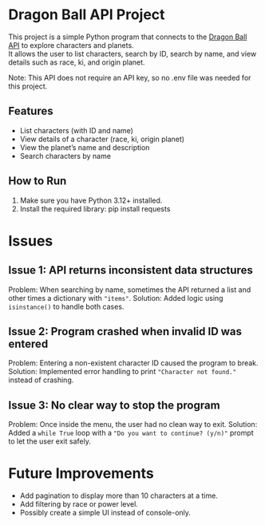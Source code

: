 # Dragon Ball API Project

This project is a simple Python program that connects to the [Dragon Ball API](https://dragonball-api.com/) to explore characters and planets.  
It allows the user to list characters, search by ID, search by name, and view details such as race, ki, and origin planet.

Note: This API does not require an API key, so no .env file was needed for this project.

## Features 
- List characters (with ID and name)
- View details of a character (race, ki, origin planet)
- View the planet’s name and description
- Search characters by name

## How to Run 
1. Make sure you have Python 3.12+ installed.
2. Install the required library:
pip install requests

# Issues 
## Issue 1: API returns inconsistent data structures 
Problem: When searching by name, sometimes the API returned a list and other times a dictionary with `"items"`. 
Solution: Added logic using `isinstance()` to handle both cases. 

## Issue 2: Program crashed when invalid ID was entered 
Problem: Entering a non-existent character ID caused the program to break. 
Solution: Implemented error handling to print `"Character not found."` instead of crashing. 

## Issue 3: No clear way to stop the program 
Problem: Once inside the menu, the user had no clean way to exit. 
Solution: Added a `while True` loop with a `"Do you want to continue? (y/n)"` prompt to let the user exit safely.

# Future Improvements 
- Add pagination to display more than 10 characters at a time.
- Add filtering by race or power level.
- Possibly create a simple UI instead of console-only. 
